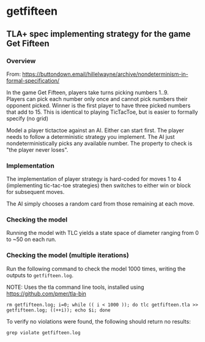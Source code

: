# getfifteen
## TLA+ spec implementing strategy for the game Get Fifteen

### Overview
From: https://buttondown.email/hillelwayne/archive/nondeterminism-in-formal-specification/

In the game Get Fifteen, players take turns picking numbers 1..9.        
Players can pick each number only once and cannot pick numbers their opponent picked. 
Winner is the first player to have three picked numbers that add to 15. 
This is identical to playing TicTacToe, but is easier to formally specify (no grid)                              
                                                                         
Model a player tictactoe against an AI. Either can start first.
The player needs to follow a deterministic strategy you implement.
The AI just nondeterministically picks any available number.
The property to check is "the player never loses".             

### Implementation

The implementation of player strategy is hard-coded for moves 1 to 4 (implementing tic-tac-toe strategies) then switches to either win or block for subsequent moves.

The AI simply chooses a random card from those remaining at each move.

### Checking the model

Running the model with TLC yields a state space of diameter ranging from 0 to ~50 on each run.

### Checking the model (multiple iterations)

Run the following command to check the model 1000 times, writing the outputs to ``getfifteen.log``.

NOTE: Uses the tla command line tools, installed using https://github.com/pmer/tla-bin

```
rm getfifteen.log; i=0; while (( i < 1000 )); do tlc getfifteen.tla >> getfifteen.log; ((++i)); echo $i; done
```
To verify no violations were found, the following should return no results:
```
grep violate getfifteen.log
```